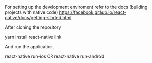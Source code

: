 For setting up the development enviroment refer to the docs (building projects with native code) 
https://facebook.github.io/react-native/docs/getting-started.html

After cloning the repository

yarn install
react-native link

And run the application,

react-native run-ios OR react-native run-android
